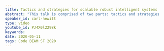```yaml
---
title: Tactics and strategies for scalable robust intelligent systems
abstract: "This talk is comprised of two parts: tactics and strategies."
speaker_id: carl-hewitt
type: video
youtube_id: PJ4X0l2298k
keywords: 
date: 2020-05-11
tags: Code BEAM SF 2020
---
```


